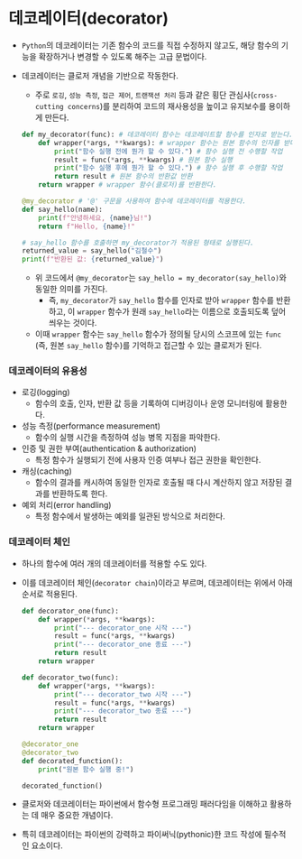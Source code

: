 # 데코레이터(decorator)

- `Python`의 데코레이터는 기존 함수의 코드를 직접 수정하지 않고도, 해당 함수의 기능을 확장하거나 변경할 수 있도록 해주는 고급 문법이다.
- 데코레이터는 클로저 개념을 기반으로 작동한다.
  - 주로 `로깅`, `성능 측정`, `접근 제어`, `트랜잭션 처리` 등과 같은 횡단 관심사(`cross-cutting concerns`)를 분리하여 코드의 재사용성을 높이고 유지보수를 용이하게 만든다.

  ```py
  def my_decorator(func): # 데코레이터 함수는 데코레이트할 함수를 인자로 받는다.
      def wrapper(*args, **kwargs): # wrapper 함수는 원본 함수의 인자를 받다.
          print("함수 실행 전에 뭔가 할 수 있다.") # 함수 실행 전 수행할 작업
          result = func(*args, **kwargs) # 원본 함수 실행
          print("함수 실행 후에 뭔가 할 수 있다.") # 함수 실행 후 수행할 작업
          return result # 원본 함수의 반환값 반환
      return wrapper # wrapper 함수(클로저)를 반환한다.

  @my_decorator # '@' 구문을 사용하여 함수에 데코레이터를 적용한다.
  def say_hello(name):
      print(f"안녕하세요, {name}님!")
      return f"Hello, {name}!"

  # say_hello 함수를 호출하면 my_decorator가 적용된 형태로 실행된다.
  returned_value = say_hello("김철수")
  print(f"반환된 값: {returned_value}")
  ```

  - 위 코드에서 `@my_decorator`는 `say_hello = my_decorator(say_hello)`와 동일한 의미를 가진다.
    - 즉, `my_decorator`가 `say_hello` 함수를 인자로 받아 `wrapper` 함수를 반환하고, 이 `wrapper` 함수가 원래 `say_hello`라는 이름으로 호출되도록 덮어씌우는 것이다.
  - 이때 `wrapper` 함수는 `say_hello` 함수가 정의될 당시의 스코프에 있는 `func` (즉, 원본 `say_hello` 함수)를 기억하고 접근할 수 있는 클로저가 된다.

### 데코레이터의 유용성

- 로깅(logging)
  - 함수의 호출, 인자, 반환 값 등을 기록하여 디버깅이나 운영 모니터링에 활용한다.
- 성능 측정(performance measurement)
  - 함수의 실행 시간을 측정하여 성능 병목 지점을 파악한다.
- 인증 및 권한 부여(authentication & authorization)
  - 특정 함수가 실행되기 전에 사용자 인증 여부나 접근 권한을 확인한다.
- 캐싱(caching)
  - 함수의 결과를 캐시하여 동일한 인자로 호출될 때 다시 계산하지 않고 저장된 결과를 반환하도록 한다.
- 예외 처리(error handling)
  - 특정 함수에서 발생하는 예외를 일관된 방식으로 처리한다.

### 데코레이터 체인

- 하나의 함수에 여러 개의 데코레이터를 적용할 수도 있다.
- 이를 데코레이터 체인(`decorator chain`)이라고 부르며, 데코레이터는 위에서 아래 순서로 적용된다.

  ```py
  def decorator_one(func):
      def wrapper(*args, **kwargs):
          print("--- decorator_one 시작 ---")
          result = func(*args, **kwargs)
          print("--- decorator_one 종료 ---")
          return result
      return wrapper

  def decorator_two(func):
      def wrapper(*args, **kwargs):
          print("--- decorator_two 시작 ---")
          result = func(*args, **kwargs)
          print("--- decorator_two 종료 ---")
          return result
      return wrapper

  @decorator_one
  @decorator_two
  def decorated_function():
      print("원본 함수 실행 중!")

  decorated_function()
  ```

- 클로저와 데코레이터는 파이썬에서 함수형 프로그래밍 패러다임을 이해하고 활용하는 데 매우 중요한 개념이다.
- 특히 데코레이터는 파이썬의 강력하고 파이써닉(pythonic)한 코드 작성에 필수적인 요소이다.
